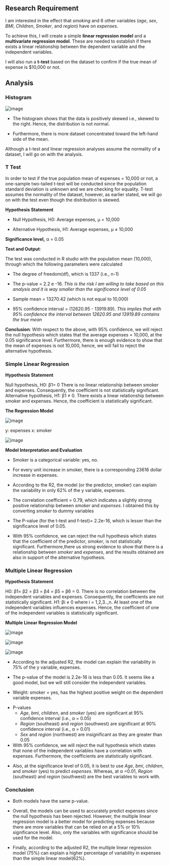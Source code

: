 ## Research Requirement
I am interested in the effect that *smoking* and 6 other variables (*age*, *sex*, *BMI*, *Children*, *Smoker*, and *region*) have on *expenses*. 

To achieve this, I will create a simple **linear regression model** and a **multivariate regression model**. These are needed to establish if there exists a linear relationship between the dependent variable and the independent variables.

I will also run a **t-test** based on the dataset to confirm if the true mean of expense is $10,000 or not.

## Analysis
### Histogram
![image](https://user-images.githubusercontent.com/121362860/225097756-e10bbad0-7363-4864-90bd-1ddfd32641e9.png)

* The histogram shows that the data is positively skewed i.e., skewed to the right. Hence, the distribution is not normal.
- Furthermore, there is more dataset concentrated toward the left-hand side of the mean.

Although a t-test and linear regression analyses assume the normality of a dataset, I will go on with the analysis.

### T Test
In order to test if the true population mean of expenses  = 10,000 or not, a one-sample two-tailed t-test will be conducted since the population standard deviation is unknown and we are checking for equality. T-test assumes the normality of the dataset, however, as earlier stated, we will go on with the test even though the distribution is skewed.

**Hypothesis Statement**
* Null Hypothesis, H0: Average expenses, µ = 10,000
+ Alternative Hypothesis, H1: Average expenses, µ ≠ 10,000 

**Significance level,** α = 0.05

**Test and Output**:

The test was conducted in R studio with the population mean (10,000), through which the following parameters were calculated
+ The degree of freedom(df), which is 1337 (i.e., n-1)
- The p-value = 2.2 e -16. *This is the risk I am willing to take based on this analysis and it is way smaller than the significance level of 0.05*
* Sample mean = 13270.42 (which is not equal to 10,000)
+ 95% confidence interval = (12620.95 - 13919.89). *This implies that  with 95% confidence the interval between 12620.95 and 13919.89 contains the true mean*

**Conclusion**: With respect to the above, with 95% confidence, we will reject the null hypothesis which states that the average expenses  = 10,000, at the 0.05 significance level. 
Furthermore, there is enough evidence to show that the mean of expenses is not 10,000, hence, we will fail to reject the alternative hypothesis.

### Simple Linear Regression
**Hypothesis Statement**

Null hypothesis, H0:  β1= 0 There is no linear relationship between smoker and expenses. Consequently, the coefficient is not statistically significant.
Alternative hypothesis, H1: β1 ≠ 0. There exists a linear relationship between smoker and expenses. Hence, the coefficient is statistically significant.

**The Regression Model**

![image](https://user-images.githubusercontent.com/121362860/225100275-f23b2713-e014-49e8-8b33-b2b0c6d7517c.png)

y: expenses
x: smoker

![image](https://user-images.githubusercontent.com/121362860/225102726-a828911e-a92a-4b53-a8bd-fb3482d3f1fb.png)

**Model Interpretation and Evaluation**
* Smoker is a categorical variable: yes, no.
+ For every unit increase in smoker, there is a corresponding 23616 dollar increase in expenses. 
- According to the R2, the model (or the predictor, smoker) can explain the variability in only 62% of the y variable, expenses.
* The correlation coefficient = 0.79, which indicates a slightly strong positive relationship between *smoker* and *expenses*. I obtained this by converting *smoker* to dummy variables
+ The P-value (for the t-test and f-test)= 2.2e-16, which is lesser than the significance level of 0.05.
- With 95% confidence, we can reject the null hypothesis which states that the coefficient of the predictor, *smoker*, is not statistically significant. Furthermore,there us strong evidence to show that there is a relationship between *smoker* and *expenses*, and the results obtained are also in support of the alternative hypothesis.

### Multiple Linear Regression
**Hypothesis Statement**

H0: β1= β2 = β3 = β4 = β5 = β6 = 0. There is no correlation between the independent variables and expenses. Consequently, the coefficients are not statistically significant.
H1: βi ≠ 0 where i = 1,2,3..,n. At least one of the independent variables influences expenses. Hence, the coefficient of one of the independent variables is statistically significant.

**Multiple Linear Regression Model**

![image](https://user-images.githubusercontent.com/121362860/225101369-8c955821-dd0e-4183-9187-2493138d5046.png)

![image](https://user-images.githubusercontent.com/121362860/225101407-b2827ff1-7042-41f1-a0f2-499838fd9c02.png)

![image](https://user-images.githubusercontent.com/121362860/225101449-fd5c1200-0f3d-4df6-ae40-f901fe65c774.png)

* According to the adjusted R2, the model can explain the variability in 75% of the y variable, expenses. 
+ The p-value of the model is 2.2e-16 is less than 0.05. It seems like a good model, but we will still consider the independent variables.
- Weight: smoker = yes, has the highest positive weight on the dependent variable expenses.
* P-values
  + *Age*, *bmi*, *children*, and *smoker* (yes) are significant at 95% confidence interval (i.e., α = 0.05)
  * *Region* (southeast) and *region* (southwest) are significant at 90% confidence interval (i.e., α = 0.01)
  - *Sex* and *region* (northwest) are insignificant as they are greater than 0.05
* With 95% confidence, we will reject the null hypothesis which states that none of the independent variables have a correlation with expenses. Furthermore, the coefficients are statistically significant. 
+ Also, at the significance level of 0.05, it is best to use *Age*, *bmi*, *children*, and *smoker* (yes) to predict *expenses*. Whereas, at α =0.01, *Region* (southeast) and *region* (southwest) are the best variables to work with. 

### Conclusion
* Both models have the same p-value.
+ Overall, the models can be used to accurately predict expenses since the null hypothesis has been rejected. However, the multiple linear regression model is a better model for predicting expenses because there are more variables that can be relied on at a 5% or 10% significance level. Also, only the variables with significance should be used for the model.
- Finally, according to the adjusted R2, the multiple linear regression model (75%) can explain a higher percentage of variability in expenses than the simple linear model(62%).






















